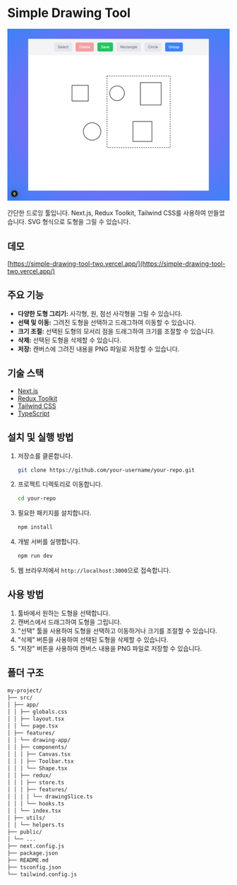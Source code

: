 # Simple Drawing Tool

![screenshot](images/drawing_tool.png)

간단한 드로잉 툴입니다. Next.js, Redux Toolkit, Tailwind CSS를 사용하여 만들었습니다. SVG 형식으로 도형을 그릴 수 있습니다.

## 데모

[https://simple-drawing-tool-two.vercel.app/](https://simple-drawing-tool-two.vercel.app/)

## 주요 기능

*   **다양한 도형 그리기:** 사각형, 원, 점선 사각형을 그릴 수 있습니다.
*   **선택 및 이동:** 그려진 도형을 선택하고 드래그하여 이동할 수 있습니다.
*   **크기 조절:** 선택된 도형의 모서리 점을 드래그하여 크기를 조절할 수 있습니다.
*   **삭제:** 선택된 도형을 삭제할 수 있습니다.
*   **저장:** 캔버스에 그려진 내용을 PNG 파일로 저장할 수 있습니다.

## 기술 스택

*   [Next.js](https://nextjs.org/)
*   [Redux Toolkit](https://redux-toolkit.js.org/)
*   [Tailwind CSS](https://tailwindcss.com/)
*   [TypeScript](https://www.typescriptlang.org/)

## 설치 및 실행 방법

1.  저장소를 클론합니다.

    ```bash
    git clone https://github.com/your-username/your-repo.git
    ```

2.  프로젝트 디렉토리로 이동합니다.

    ```bash
    cd your-repo
    ```

3.  필요한 패키지를 설치합니다.

    ```bash
    npm install
    ```

4.  개발 서버를 실행합니다.

    ```bash
    npm run dev
    ```

5.  웹 브라우저에서 `http://localhost:3000`으로 접속합니다.

## 사용 방법

1.  툴바에서 원하는 도형을 선택합니다.
2.  캔버스에서 드래그하여 도형을 그립니다.
3.  "선택" 툴을 사용하여 도형을 선택하고 이동하거나 크기를 조절할 수 있습니다.
4.  "삭제" 버튼을 사용하여 선택된 도형을 삭제할 수 있습니다.
5.  "저장" 버튼을 사용하여 캔버스 내용을 PNG 파일로 저장할 수 있습니다.

## 폴더 구조
```
my-project/
├── src/
│ ├── app/
│ │ ├── globals.css
│ │ ├── layout.tsx
│ │ └── page.tsx
│ ├── features/
│ │ └── drawing-app/
│ │ ├── components/
│ │ │ ├── Canvas.tsx
│ │ │ ├── Toolbar.tsx
│ │ │ └── Shape.tsx
│ │ ├── redux/
│ │ │ ├── store.ts
│ │ │ ├── features/
│ │ │ │ └── drawingSlice.ts
│ │ │ └── hooks.ts
│ │ └── index.tsx
│ ├── utils/
│ │ └── helpers.ts
├── public/
│ └── ...
├── next.config.js
├── package.json
├── README.md
├── tsconfig.json
└── tailwind.config.js
```